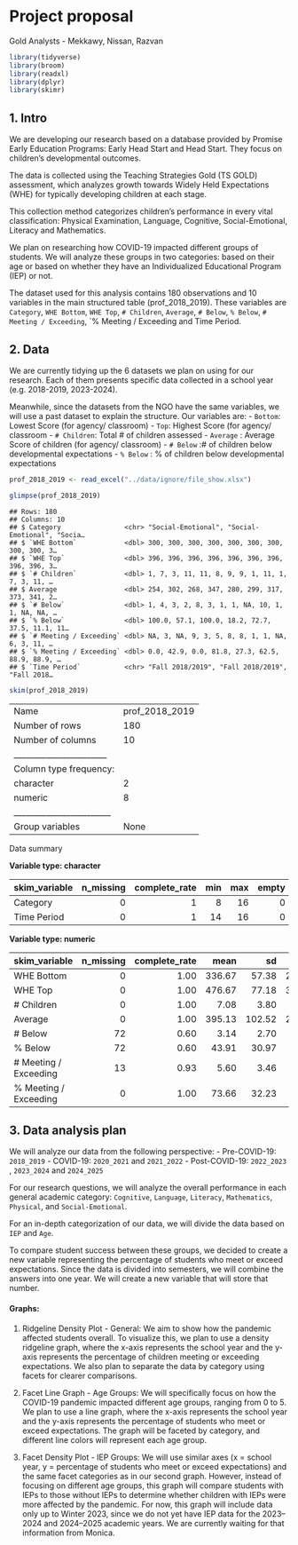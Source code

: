 Project proposal
================
Gold Analysts - Mekkawy, Nissan, Razvan

``` r
library(tidyverse)
library(broom)
library(readxl)
library(dplyr)
library(skimr)
```

## 1. Intro

We are developing our research based on a database provided by Promise
Early Education Programs: Early Head Start and Head Start. They focus on
children’s developmental outcomes.

The data is collected using the Teaching Strategies Gold (TS GOLD)
assessment, which analyzes growth towards Widely Held Expectations (WHE)
for typically developing children at each stage.

This collection method categorizes children’s performance in every vital
classification: Physical Examination, Language, Cognitive,
Social-Emotional, Literacy and Mathematics.

We plan on researching how COVID-19 impacted different groups of
students. We will analyze these groups in two categories: based on their
age or based on whether they have an Individualized Educational Program
(IEP) or not.

The dataset used for this analysis contains 180 observations and 10
variables in the main structured table (prof_2018_2019). These variables
are `Category`, `WHE Bottom`, `WHE Top`, `# Children`, `Average`,
`# Below`, `% Below`, `# Meeting / Exceeding`, \`% Meeting / Exceeding
and Time Period.

## 2. Data

We are currently tidying up the 6 datasets we plan on using for our
research. Each of them presents specific data collected in a school year
(e.g. 2018-2019, 2023-2024).

Meanwhile, since the datasets from the NGO have the same variables, we
will use a past dataset to explain the structure. Our variables are: -
`Bottom`: Lowest Score (for agency/ classroom) - `Top`: Highest Score
(for agency/ classroom - `# Children`: Total \# of children assessed -
`Average` : Average Score of children (for agency/ classroom) -
`# Below` :# of children below developmental expectations - `% Below` :
% of children below developmental expectations

``` r
prof_2018_2019 <- read_excel("../data/ignore/file_show.xlsx")
```

``` r
glimpse(prof_2018_2019)
```

    ## Rows: 180
    ## Columns: 10
    ## $ Category                <chr> "Social-Emotional", "Social-Emotional", "Socia…
    ## $ `WHE Bottom`            <dbl> 300, 300, 300, 300, 300, 300, 300, 300, 300, 3…
    ## $ `WHE Top`               <dbl> 396, 396, 396, 396, 396, 396, 396, 396, 396, 3…
    ## $ `# Children`            <dbl> 1, 7, 3, 11, 11, 8, 9, 9, 1, 11, 1, 7, 3, 11, …
    ## $ Average                 <dbl> 254, 302, 268, 347, 280, 299, 317, 373, 341, 2…
    ## $ `# Below`               <dbl> 1, 4, 3, 2, 8, 3, 1, 1, NA, 10, 1, 1, NA, NA, …
    ## $ `% Below`               <dbl> 100.0, 57.1, 100.0, 18.2, 72.7, 37.5, 11.1, 11…
    ## $ `# Meeting / Exceeding` <dbl> NA, 3, NA, 9, 3, 5, 8, 8, 1, 1, NA, 6, 3, 11, …
    ## $ `% Meeting / Exceeding` <dbl> 0.0, 42.9, 0.0, 81.8, 27.3, 62.5, 88.9, 88.9, …
    ## $ `Time Period`           <chr> "Fall 2018/2019", "Fall 2018/2019", "Fall 2018…

``` r
skim(prof_2018_2019)
```

|                                                  |                |
|:-------------------------------------------------|:---------------|
| Name                                             | prof_2018_2019 |
| Number of rows                                   | 180            |
| Number of columns                                | 10             |
| \_\_\_\_\_\_\_\_\_\_\_\_\_\_\_\_\_\_\_\_\_\_\_   |                |
| Column type frequency:                           |                |
| character                                        | 2              |
| numeric                                          | 8              |
| \_\_\_\_\_\_\_\_\_\_\_\_\_\_\_\_\_\_\_\_\_\_\_\_ |                |
| Group variables                                  | None           |

Data summary

**Variable type: character**

| skim_variable | n_missing | complete_rate | min | max | empty | n_unique | whitespace |
|:--------------|----------:|--------------:|----:|----:|------:|---------:|-----------:|
| Category      |         0 |             1 |   8 |  16 |     0 |        6 |          0 |
| Time Period   |         0 |             1 |  14 |  16 |     0 |        3 |          0 |

**Variable type: numeric**

| skim_variable | n_missing | complete_rate | mean | sd | p0 | p25 | p50 | p75 | p100 | hist |
|:---|---:|---:|---:|---:|---:|---:|---:|---:|---:|:---|
| WHE Bottom | 0 | 1.00 | 336.67 | 57.38 | 269.0 | 295.00 | 320.0 | 378.00 | 438 | ▇▁▂▂▂ |
| WHE Top | 0 | 1.00 | 476.67 | 77.18 | 390.0 | 396.00 | 461.5 | 555.00 | 596 | ▇▃▃▁▇ |
| \# Children | 0 | 1.00 | 7.08 | 3.80 | 1.0 | 3.00 | 8.5 | 11.00 | 11 | ▇▁▂▇▇ |
| Average | 0 | 1.00 | 395.13 | 102.52 | 213.0 | 314.75 | 380.0 | 453.00 | 738 | ▆▇▆▁▁ |
| \# Below | 72 | 0.60 | 3.14 | 2.70 | 1.0 | 1.00 | 2.0 | 4.00 | 11 | ▇▂▁▁▁ |
| % Below | 72 | 0.60 | 43.91 | 30.97 | 9.1 | 18.20 | 36.4 | 67.88 | 100 | ▇▅▁▃▃ |
| \# Meeting / Exceeding | 13 | 0.93 | 5.60 | 3.46 | 0.0 | 2.00 | 6.0 | 9.00 | 11 | ▇▅▂▅▇ |
| % Meeting / Exceeding | 0 | 1.00 | 73.66 | 32.23 | 0.0 | 57.10 | 88.9 | 100.00 | 100 | ▁▂▁▂▇ |

## 3. Data analysis plan

We will analyze our data from the following perspective: - Pre-COVID-19:
`2018_2019` - COVID-19: `2020_2021` and `2021_2022` - Post-COVID-19:
`2022_2023` , `2023_2024` and `2024_2025`

For our research questions, we will analyze the overall performance in
each general academic category: `Cognitive`, `Language`, `Literacy`,
`Mathematics`, `Physical`, and `Social-Emotional`.

For an in-depth categorization of our data, we will divide the data
based on `IEP` and `Age`.

To compare student success between these groups, we decided to create a
new variable representing the percentage of students who meet or exceed
expectations. Since the data is divided into semesters, we will combine
the answers into one year. We will create a new variable that will store
that number.

#### Graphs:

1.  Ridgeline Density Plot - General: We aim to show how the pandemic
    affected students overall. To visualize this, we plan to use a
    density ridgeline graph, where the x-axis represents the school year
    and the y-axis represents the percentage of children meeting or
    exceeding expectations. We also plan to separate the data by
    category using facets for clearer comparisons.

2.  Facet Line Graph - Age Groups: We will specifically focus on how the
    COVID-19 pandemic impacted different age groups, ranging from 0
    to 5. We plan to use a line graph, where the x-axis represents the
    school year and the y-axis represents the percentage of students who
    meet or exceed expectations. The graph will be faceted by category,
    and different line colors will represent each age group.

3.  Facet Density Plot - IEP Groups: We will use similar axes (x =
    school year, y = percentage of students who meet or exceed
    expectations) and the same facet categories as in our second graph.
    However, instead of focusing on different age groups, this graph
    will compare students with IEPs to those without IEPs to determine
    whether children with IEPs were more affected by the pandemic. For
    now, this graph will include data only up to Winter 2023, since we
    do not yet have IEP data for the 2023–2024 and 2024–2025 academic
    years. We are currently waiting for that information from Monica.
